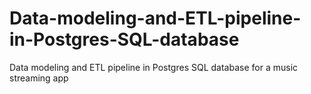 # Data-modeling-and-ETL-pipeline-in-Postgres-SQL-database
Data modeling and ETL pipeline in Postgres SQL database for a music streaming app
